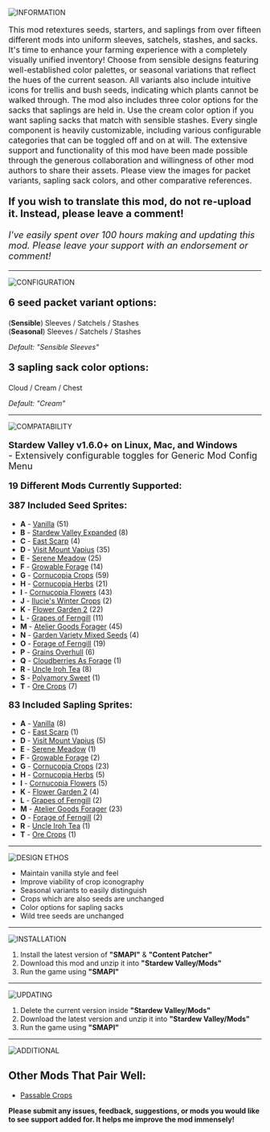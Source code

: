 ![INFORMATION](https://i.imgur.com/kcEFiWW.png)

<p style="font-size: 16px;">
This mod retextures seeds, starters, and saplings from over fifteen different mods into uniform sleeves, satchels, stashes, and sacks. It's time to enhance your farming experience with a completely visually unified inventory! Choose from sensible designs featuring well-established color palettes, or seasonal variations that reflect the hues of the current season. All variants also include intuitive icons for trellis and bush seeds, indicating which plants cannot be walked through. The mod also includes three color options for the sacks that saplings are held in. Use the cream color option if you want sapling sacks that match with sensible stashes. Every single component is heavily customizable, including various configurable categories that can be toggled off and on at will. The extensive support and functionality of this mod have been made possible through the generous collaboration and willingness of other mod authors to share their assets. Please view the images for packet variants, sapling sack colors, and other comparative references.
</p>

<p style="font-size: 20px; font-weight: bold;">
If you wish to translate this mod, do not re-upload it. Instead, please leave a comment!
</p>

<p style="font-size: 18px; font-style: italic;">
I've easily spent over 100 hours making and updating this mod. Please leave your support with an endorsement or comment!
</p>

---

![CONFIGURATION](https://i.imgur.com/TE1wdXd.png)

<p style="font-size: 20px; font-weight: bold;">
6 seed packet variant options:
</p>
<p style="font-size: 16px;">
<ul style="list-style: none; padding-left: 0;">
<li>(<b>Sensible</b>) Sleeves / Satchels / Stashes</li>
<li>(<b>Seasonal</b>) Sleeves / Satchels / Stashes</li>
</ul>
<em>Default: "Sensible Sleeves"</em>
</p>

<p style="font-size: 20px; font-weight: bold;">
3 sapling sack color options:
</p>
<p style="font-size: 16px;">
<ul style="list-style: none; padding-left: 0;">
<li>Cloud / Cream / Chest</li>
</ul>
<em>Default: "Cream"</em>
</p>

---

![COMPATABILITY](https://i.imgur.com/RTIAA3v.png)

<p style="font-size: 18px;">
<b>Stardew Valley v1.6.0+ on Linux, Mac, and Windows</b>
<br>- Extensively configurable toggles for Generic Mod Config Menu
</p>

<p style="font-size: 18px;">
<b>19 Different Mods Currently Supported:</b>
</p>

<p style="font-size: 18px;">
<b>387 Included Seed Sprites:</b>
<ul>
<li><b>A</b> - <a href="https://www.stardewvalley.net/">Vanilla</a> (51)</li>
<li><b>B</b> - <a href="https://www.nexusmods.com/stardewvalley/mods/3753">Stardew Valley Expanded</a> (8)</li>
<li><b>C</b> - <a href="https://www.nexusmods.com/stardewvalley/mods/5787">East Scarp</a> (4)</li>
<li><b>D</b> - <a href="https://www.nexusmods.com/stardewvalley/mods/9600">Visit Mount Vapius</a> (35)</li>
<li><b>E</b> - <a href="https://www.nexusmods.com/stardewvalley/mods/20598">Serene Meadow</a> (25)</li>
<li><b>F</b> - <a href="https://www.nexusmods.com/stardewvalley/mods/20340">Growable Forage</a> (14)</li>
<li><b>G</b> - <a href="https://www.nexusmods.com/stardewvalley/mods/19508">Cornucopia Crops</a> (59)</li>
<li><b>H</b> - <a href="https://www.nexusmods.com/stardewvalley/mods/19508">Cornucopia Herbs</a> (21)</li>
<li><b>I</b> - <a href="https://www.nexusmods.com/stardewvalley/mods/20290">Cornucopia Flowers</a> (43)</li>
<li><b>J</b> - <a href="https://www.nexusmods.com/stardewvalley/mods/22575">Ilucie's Winter Crops</a> (2)</li>
<li><b>K</b> - <a href="https://www.nexusmods.com/stardewvalley/mods/16999">Flower Garden 2</a> (22)</li>
<li><b>L</b> - <a href="https://www.nexusmods.com/stardewvalley/mods/8684">Grapes of Ferngill</a> (11)</li>
<li><b>M</b> - <a href="https://www.nexusmods.com/stardewvalley/mods/22728">Atelier Goods Forager</a> (45)</li>
<li><b>N</b> - <a href="https://www.nexusmods.com/stardewvalley/mods/21133">Garden Variety Mixed Seeds</a> (4)</li>
<li><b>O</b> - <a href="https://www.nexusmods.com/stardewvalley/mods/8828">Forage of Ferngill</a> (19)</li>
<li><b>P</b> - <a href="https://www.nexusmods.com/stardewvalley/mods/20884">Grains Overhull</a> (6)</li>
<li><b>Q</b> - <a href="https://www.nexusmods.com/stardewvalley/mods/22057">Cloudberries As Forage</a> (1)</li>
<li><b>R</b> - <a href="https://www.nexusmods.com/stardewvalley/mods/22376">Uncle Iroh Tea</a> (8)</li>
<li><b>S</b> - <a href="https://www.nexusmods.com/stardewvalley/mods/20599">Polyamory Sweet</a> (1)</li>
<li><b>T</b> - <a href="https://www.nexusmods.com/stardewvalley/mods/22219">Ore Crops</a> (7)</li>
</ul>
</p>

<p style="font-size: 18px;">
<b>83 Included Sapling Sprites:</b>
<ul>
<li><b>A</b> - <a href="https://www.stardewvalley.net/">Vanilla</a> (8)</li>
<li><b>C</b> - <a href="https://www.nexusmods.com/stardewvalley/mods/5787">East Scarp</a> (1)</li>
<li><b>D</b> - <a href="https://www.nexusmods.com/stardewvalley/mods/9600">Visit Mount Vapius</a> (5)</li>
<li><b>E</b> - <a href="https://www.nexusmods.com/stardewvalley/mods/20598">Serene Meadow</a> (1)</li>
<li><b>F</b> - <a href="https://www.nexusmods.com/stardewvalley/mods/20340">Growable Forage</a> (2)</li>
<li><b>G</b> - <a href="https://www.nexusmods.com/stardewvalley/mods/19508">Cornucopia Crops</a> (23)</li>
<li><b>H</b> - <a href="https://www.nexusmods.com/stardewvalley/mods/19508">Cornucopia Herbs</a> (5)</li>
<li><b>I</b> - <a href="https://www.nexusmods.com/stardewvalley/mods/20290">Cornucopia Flowers</a> (5)</li>
<li><b>K</b> - <a href="https://www.nexusmods.com/stardewvalley/mods/16999">Flower Garden 2</a> (4)</li>
<li><b>L</b> - <a href="https://www.nexusmods.com/stardewvalley/mods/8684">Grapes of Ferngill</a> (2)</li>
<li><b>M</b> - <a href="https://www.nexusmods.com/stardewvalley/mods/22728">Atelier Goods Forager</a> (23)</li>
<li><b>O</b> - <a href="https://www.nexusmods.com/stardewvalley/mods/8828">Forage of Ferngill</a> (2)</li>
<li><b>R</b> - <a href="https://www.nexusmods.com/stardewvalley/mods/22376">Uncle Iroh Tea</a> (1)</li>
<li><b>T</b> - <a href="https://www.nexusmods.com/stardewvalley/mods/22219">Ore Crops</a> (1)</li>
</ul>
</p>

---

![DESIGN ETHOS](https://i.imgur.com/kftmqQx.png)

- Maintain vanilla style and feel
- Improve viability of crop iconography
- Seasonal variants to easily distinguish
- Crops which are also seeds are unchanged
- Color options for sapling sacks
- Wild tree seeds are unchanged

---

![INSTALLATION](https://i.imgur.com/wioS9lx.png)

1. Install the latest version of **"SMAPI"** & **"Content Patcher"**
2. Download this mod and unzip it into **"Stardew Valley/Mods"**
3. Run the game using **"SMAPI"**

---

![UPDATING](https://i.imgur.com/laPkYA0.png)

1. Delete the current version inside **"Stardew Valley/Mods"**
2. Download the latest version and unzip it into **"Stardew Valley/Mods"**
3. Run the game using **"SMAPI"**

---

![ADDITIONAL](https://i.imgur.com/HEsoBg0.png)

## Other Mods That Pair Well:
- [Passable Crops](https://www.nexusmods.com/stardewvalley/mods/15223)

**Please submit any issues, feedback, suggestions, or mods you would like to see support added for. It helps me improve the mod immensely!**
